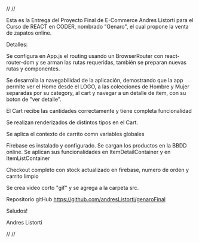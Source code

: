 // //

Esta es la Entrega del Proyecto Final de E-Commerce Andres Listorti para el Curso de REACT en CODER, nombrado "Genaro", el cual propone la venta de zapatos online.

Detalles:

Se configura en App.js el routing usando un BrowserRouter con react-router-dom y se arman las rutas requeridas, también se preparan nuevas rutas y componentes.

Se desarrolla la navegabilidad de la aplicación, demostrando que la app permite ver el Home desde el LOGO, a las colecciones de Hombre y Mujer separadas por su category, al cart y navegar a un detalle de item, con su boton de "ver detalle".

El Cart recibe las cantidades correctamente y tiene completa funcionalidad

Se realizan renderizados de distintos tipos en el Cart.

Se aplica el contexto de carrito comn variables globales

Firebase es instalado y configurado. Se cargan los productos en la BBDD online.
Se aplican sus funcionalidades en ItemDetailContainer y en ItemListContainer

Checkout completo con stock actualizado en firebase, numero de orden y carrito limpio

Se crea video corto "gif" y se agrega a la carpeta src.

Repositorio gitHub https://github.com/andresListorti/genaroFinal

Saludos!

Andres Listorti

// //
